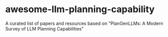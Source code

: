 # awesome-llm-planning-capability
A curated list of papers and resources based on "PlanGenLLMs: A Modern Survey of LLM Planning Capabilities"
